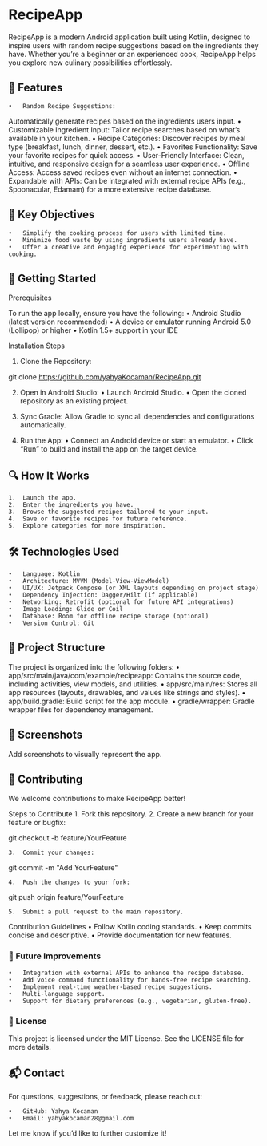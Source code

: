 

# RecipeApp

RecipeApp is a modern Android application built using Kotlin, designed to inspire users with random recipe suggestions based on the ingredients they have. Whether you’re a beginner or an experienced cook, RecipeApp helps you explore new culinary possibilities effortlessly.

 ## 📱 Features
	•	Random Recipe Suggestions:
Automatically generate recipes based on the ingredients users input.
	•	Customizable Ingredient Input:
Tailor recipe searches based on what’s available in your kitchen.
	•	Recipe Categories:
Discover recipes by meal type (breakfast, lunch, dinner, dessert, etc.).
	•	Favorites Functionality:
Save your favorite recipes for quick access.
	•	User-Friendly Interface:
Clean, intuitive, and responsive design for a seamless user experience.
	•	Offline Access:
Access saved recipes even without an internet connection.
	•	Expandable with APIs:
Can be integrated with external recipe APIs (e.g., Spoonacular, Edamam) for a more extensive recipe database.

## 🎯 Key Objectives
	•	Simplify the cooking process for users with limited time.
	•	Minimize food waste by using ingredients users already have.
	•	Offer a creative and engaging experience for experimenting with cooking.

## 🚀 Getting Started

Prerequisites

To run the app locally, ensure you have the following:
	•	Android Studio (latest version recommended)
	•	A device or emulator running Android 5.0 (Lollipop) or higher
	•	Kotlin 1.5+ support in your IDE

Installation Steps
	
 1.	Clone the Repository:

git clone https://github.com/yahyaKocaman/RecipeApp.git  


 2.	Open in Android Studio:
	 •	Launch Android Studio.
	 •	Open the cloned repository as an existing project.
	
 3.	Sync Gradle:
    Allow Gradle to sync all dependencies and configurations automatically.
	
 4.	Run the App:
	 •	Connect an Android device or start an emulator.
	 •	Click “Run” to build and install the app on the target device.

## 🔍 How It Works
	1.	Launch the app.
	2.	Enter the ingredients you have.
	3.	Browse the suggested recipes tailored to your input.
	4.	Save or favorite recipes for future reference.
	5.	Explore categories for more inspiration.

## 🛠️ Technologies Used
	•	Language: Kotlin
	•	Architecture: MVVM (Model-View-ViewModel)
	•	UI/UX: Jetpack Compose (or XML layouts depending on project stage)
	•	Dependency Injection: Dagger/Hilt (if applicable)
	•	Networking: Retrofit (optional for future API integrations)
	•	Image Loading: Glide or Coil
	•	Database: Room for offline recipe storage (optional)
	•	Version Control: Git

## 📂 Project Structure

The project is organized into the following folders:
	•	app/src/main/java/com/example/recipeapp: Contains the source code, including activities, view models, and utilities.
	•	app/src/main/res: Stores all app resources (layouts, drawables, and values like strings and styles).
	•	app/build.gradle: Build script for the app module.
	•	gradle/wrapper: Gradle wrapper files for dependency management.

## 📸 Screenshots

 Add screenshots to visually represent the app.

## 🤝 Contributing

We welcome contributions to make RecipeApp better!

 Steps to Contribute
	 1.	Fork this repository.
	 2.	Create a new branch for your feature or bugfix:

git checkout -b feature/YourFeature  


	3.	Commit your changes:

git commit -m "Add YourFeature"  


	4.	Push the changes to your fork:

git push origin feature/YourFeature  


	5.	Submit a pull request to the main repository.

Contribution Guidelines
	•	Follow Kotlin coding standards.
	•	Keep commits concise and descriptive.
	•	Provide documentation for new features.

### 🌟 Future Improvements
	•	Integration with external APIs to enhance the recipe database.
	•	Add voice command functionality for hands-free recipe searching.
	•	Implement real-time weather-based recipe suggestions.
	•	Multi-language support.
	•	Support for dietary preferences (e.g., vegetarian, gluten-free).

### 📝 License

This project is licensed under the MIT License. See the LICENSE file for more details.

## 📬 Contact

For questions, suggestions, or feedback, please reach out:

	•	GitHub: Yahya Kocaman
	•	Email: yahyakocaman28@gmail.com

Let me know if you’d like to further customize it!